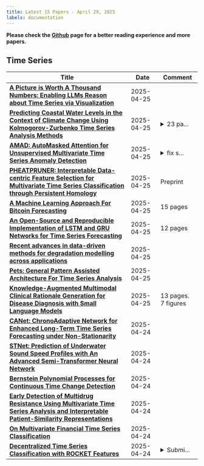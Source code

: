 ```yaml
---
title: Latest 15 Papers - April 29, 2025
labels: documentation
---
```

**Please check the [Github](https://github.com/ke1ewang/DailyArXiv) page for a better reading experience and more papers.**

## Time Series
| **Title** | **Date** | **Comment** |
| --- | --- | --- |
| **[A Picture is Worth A Thousand Numbers: Enabling LLMs Reason about Time Series via Visualization](http://arxiv.org/abs/2411.06018v2)** | 2025-04-25 |  |
| **[Predicting Coastal Water Levels in the Context of Climate Change Using Kolmogorov-Zurbenko Time Series Analysis Methods](http://arxiv.org/abs/2412.09419v2)** | 2025-04-25 | <details><summary>23 pa...</summary><p>23 pages, 7 figures, this article draws from arXiv:2007.03031v3 and arXiv:2412.07735v1; updated references</p></details> |
| **[AMAD: AutoMasked Attention for Unsupervised Multivariate Time Series Anomaly Detection](http://arxiv.org/abs/2504.06643v3)** | 2025-04-25 | <details><summary>fix s...</summary><p>fix some grammar issues</p></details> |
| **[PHEATPRUNER: Interpretable Data-centric Feature Selection for Multivariate Time Series Classification through Persistent Homology](http://arxiv.org/abs/2504.18329v1)** | 2025-04-25 | Preprint |
| **[A Machine Learning Approach For Bitcoin Forecasting](http://arxiv.org/abs/2504.18206v1)** | 2025-04-25 | 15 pages |
| **[An Open-Source and Reproducible Implementation of LSTM and GRU Networks for Time Series Forecasting](http://arxiv.org/abs/2504.18185v1)** | 2025-04-25 | 12 pages |
| **[Recent advances in data-driven methods for degradation modelling across applications](http://arxiv.org/abs/2504.18164v1)** | 2025-04-25 |  |
| **[Pets: General Pattern Assisted Architecture For Time Series Analysis](http://arxiv.org/abs/2504.14209v2)** | 2025-04-25 |  |
| **[Knowledge-Augmented Multimodal Clinical Rationale Generation for Disease Diagnosis with Small Language Models](http://arxiv.org/abs/2411.07611v2)** | 2025-04-25 | 13 pages. 7 figures |
| **[CANet: ChronoAdaptive Network for Enhanced Long-Term Time Series Forecasting under Non-Stationarity](http://arxiv.org/abs/2504.17913v1)** | 2025-04-24 |  |
| **[STNet: Prediction of Underwater Sound Speed Profiles with An Advanced Semi-Transformer Neural Network](http://arxiv.org/abs/2504.17912v1)** | 2025-04-24 |  |
| **[Bernstein Polynomial Processes for Continuous Time Change Detection](http://arxiv.org/abs/2504.17876v1)** | 2025-04-24 |  |
| **[Early Detection of Multidrug Resistance Using Multivariate Time Series Analysis and Interpretable Patient-Similarity Representations](http://arxiv.org/abs/2504.17717v1)** | 2025-04-24 |  |
| **[On Multivariate Financial Time Series Classification](http://arxiv.org/abs/2504.17664v1)** | 2025-04-24 |  |
| **[Decentralized Time Series Classification with ROCKET Features](http://arxiv.org/abs/2504.17617v1)** | 2025-04-24 | <details><summary>Submi...</summary><p>Submitted to Workshop on Federated Learning Advancements 2025, in conjunction with ECML-PKDD, WAFL25</p></details> |

